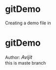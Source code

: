 # gitDemo
Creating a demo file in <h1>gitDemo</h1>
Author: <em style="font-size: 16px">Avijit</em></br>
this is maste branch